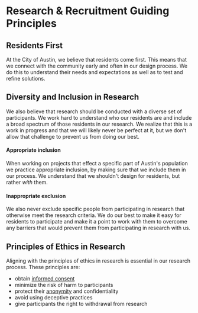 # Research & Recruitment Guiding Principles

## Residents First

At the City of Austin, we believe that residents come first. This means that we connect with the community early and often in our design process. We do this to understand their needs and expectations as well as to test and refine solutions.

## Diversity and Inclusion in Research

We also believe that research should be conducted with a diverse set of participants. We work hard to understand who our residents are and include a broad spectrum of those residents in our research. We realize that this is a work in progress and that we will likely never be perfect at it, but we don't allow that challenge to prevent us from doing our best.

#### **Appropriate inclusion**

When working on projects that effect a specific part of Austin's population we practice appropriate inclusion, by making sure that we include them in our process. We understand that we shouldn't design for residents, but rather _with_ them.

#### **Inappropriate exclusion**

We also never exclude specific people from participating in research that otherwise meet the research criteria. We do our best to make it easy for residents to participate and make it a point to work with them to overcome any barriers that would prevent them from participating in research with us.

## Principles of Ethics in Research

Aligning with the principles of ethics in research is essential in our research process. These principles are:

* obtain [informed consent](../compensation-guidelines/participant-consent.md)
* minimize the risk of harm to participants
* protect their [anonymity](anonymity-standards.md) and confidentiality
* avoid using deceptive practices
* give participants the right to withdrawal from research

